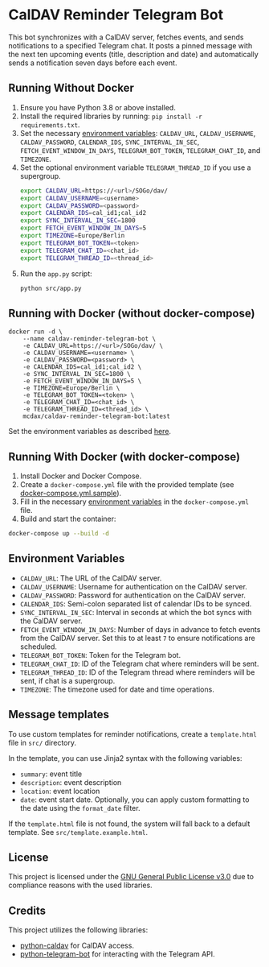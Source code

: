 # CalDAV Reminder Telegram Bot

This bot synchronizes with a CalDAV server, fetches events, and sends notifications to a specified Telegram chat. It posts a pinned message with the next ten upcoming events (title, description and date) and automatically sends a notification seven days before each event.

## Running Without Docker

1. Ensure you have Python 3.8 or above installed.
2. Install the required libraries by running: `pip install -r requirements.txt`.
3. Set the necessary [environment variables](#environment-variables): `CALDAV_URL`, `CALDAV_USERNAME`, `CALDAV_PASSWORD`, `CALENDAR_IDS`, `SYNC_INTERVAL_IN_SEC`, `FETCH_EVENT_WINDOW_IN_DAYS`, `TELEGRAM_BOT_TOKEN`, `TELEGRAM_CHAT_ID`, and `TIMEZONE`.
4. Set the optional environment variable `TELEGRAM_THREAD_ID` if you use a supergroup.
    ```bash
    export CALDAV_URL=https://<url>/SOGo/dav/
    export CALDAV_USERNAME=<username>
    export CALDAV_PASSWORD=<password>
    export CALENDAR_IDS=cal_id1;cal_id2
    export SYNC_INTERVAL_IN_SEC=1800
    export FETCH_EVENT_WINDOW_IN_DAYS=5
    export TIMEZONE=Europe/Berlin
    export TELEGRAM_BOT_TOKEN=<token>
    export TELEGRAM_CHAT_ID=<chat_id>
    export TELEGRAM_THREAD_ID=<thread_id>
    ```
4. Run the `app.py` script:
    ```bash
    python src/app.py
    ```

## Running with Docker (without docker-compose)

    docker run -d \
        --name caldav-reminder-telegram-bot \
        -e CALDAV_URL=https://<url>/SOGo/dav/ \
        -e CALDAV_USERNAME=<username> \
        -e CALDAV_PASSWORD=<password> \
        -e CALENDAR_IDS=cal_id1;cal_id2 \
        -e SYNC_INTERVAL_IN_SEC=1800 \
        -e FETCH_EVENT_WINDOW_IN_DAYS=5 \
        -e TIMEZONE=Europe/Berlin \
        -e TELEGRAM_BOT_TOKEN=<token> \
        -e TELEGRAM_CHAT_ID=<chat_id> \
        -e TELEGRAM_THREAD_ID=<thread_id> \
        mcdax/caldav-reminder-telegram-bot:latest

Set the environment variables as described [here](#environment-variables).

## Running With Docker (with docker-compose)

1. Install Docker and Docker Compose.
2. Create a `docker-compose.yml` file with the provided template (see [docker-compose.yml.sample](https://github.com/mcdax/caldav-reminder-telegram-bot/blob/main/docker-compose.yml.sample)).
3. Fill in the necessary [environment variables](#environment-variables) in the `docker-compose.yml` file.
4. Build and start the container: 
  ```bash
docker-compose up --build -d
 ```

## Environment Variables

- `CALDAV_URL`: The URL of the CalDAV server.
- `CALDAV_USERNAME`: Username for authentication on the CalDAV server.
- `CALDAV_PASSWORD`: Password for authentication on the CalDAV server.
- `CALENDAR_IDS`: Semi-colon separated list of calendar IDs to be synced.
- `SYNC_INTERVAL_IN_SEC`: Interval in seconds at which the bot syncs with the CalDAV server.
- `FETCH_EVENT_WINDOW_IN_DAYS`: Number of days in advance to fetch events from the CalDAV server. Set this to at least `7` to ensure notifications are scheduled.
- `TELEGRAM_BOT_TOKEN`: Token for the Telegram bot.
- `TELEGRAM_CHAT_ID`: ID of the Telegram chat where reminders will be sent.
- `TELEGRAM_THREAD_ID`: ID of the Telegram thread where reminders will be sent, if chat is a supergroup.
- `TIMEZONE`: The timezone used for date and time operations.

## Message templates

To use custom templates for reminder notifications, create a `template.html` file in `src/` directory. 

In the template, you can use Jinja2 syntax with the following variables: 

- `summary`: event title
- `description`: event description
- `location`: event location
- `date`: event start date. Optionally, you can apply custom formatting to the date using the `format_date` filter. 
  
If the `template.html` file is not found, the system will fall back to a default template. See `src/template.example.html`.

## License

This project is licensed under the [GNU General Public License v3.0](LICENSE) due to compliance reasons with the used libraries.

## Credits

This project utilizes the following libraries:
- [python-caldav](https://github.com/python-caldav/caldav) for CalDAV access.
- [python-telegram-bot](https://github.com/python-telegram-bot/python-telegram-bot) for interacting with the Telegram API.

